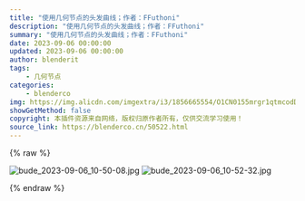 ```yaml
---
title: "使用几何节点的头发曲线；作者：FFuthoni"
description: "使用几何节点的头发曲线；作者：FFuthoni"
summary: "使用几何节点的头发曲线；作者：FFuthoni"
date: 2023-09-06 00:00:00
updated: 2023-09-06 00:00:00
author: blenderit
tags: 
    - 几何节点
categories:
    - blenderco
img: https://img.alicdn.com/imgextra/i3/1856665554/O1CN0155mrgr1qtmcodDzFY_!!1856665554.jpg
showGetMethod: false
copyright: 本插件资源来自网络，版权归原作者所有，仅供交流学习使用！
source_link: https://blenderco.cn/50522.html
---
```


{% raw %}
<p><img src="https://img.alicdn.com/imgextra/i3/1856665554/O1CN0155mrgr1qtmcodDzFY_!!1856665554.jpg" alt="bude_2023-09-06_10-50-08.jpg"> <img src="https://img.alicdn.com/imgextra/i4/1856665554/O1CN01QHix4n1qtmcbkGuOh_!!1856665554.jpg" alt="bude_2023-09-06_10-52-32.jpg"></p>
<div style="display: none">blenderco</div>
{% endraw %}